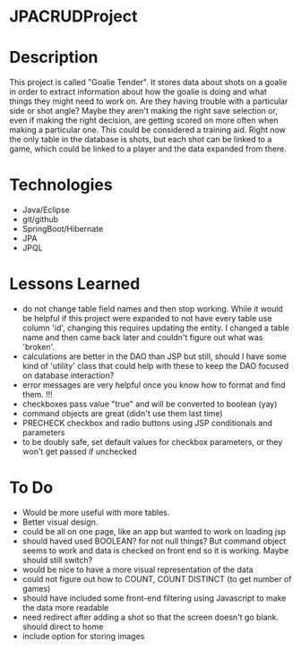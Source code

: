 # JPACRUDProject

# Description
This project is called "Goalie Tender". It stores data about shots on a goalie in order to extract information about how the goalie is doing and what things they might need to work on. Are they having trouble with a particular side or shot angle? Maybe they aren't making the right save selection or, even if making the right decision, are getting scored on more often when making a particular one. This could be considered a training aid. Right now the only table in the database is shots, but each shot can be linked to a game, which could be linked to a player and the data expanded from there.

# Technologies
- Java/Eclipse
- git/github
- SpringBoot/Hibernate
- JPA
- JPQL

# Lessons Learned
- do not change table field names and then stop working. While it would be helpful if this project were expanded to not have every table use column 'id', changing this requires updating the entity. I changed a table name and then came back later and couldn't figure out what was 'broken'.
- calculations are better in the DAO than JSP but still, should I have some kind of 'utility' class that could help with these to keep the DAO focused on database interaction?
- error messages are very helpful once you know how to format and find them. !!!
- checkboxes pass value "true" and will be converted to boolean (yay)
- command objects are great (didn't use them last time)
- PRECHECK checkbox and radio buttons using JSP conditionals and parameters
- to be doubly safe, set default values for checkbox parameters, or they won't get passed if unchecked

# To Do
- Would be more useful with more tables.
- Better visual design.
- could be all on one page, like an app but wanted to work on loading jsp
- should haved used BOOLEAN? for not null things? But command object seems to work and data is checked on front end so it is working. Maybe should still switch?
- would be nice to have a more visual representation of the data
- could not figure out how to COUNT, COUNT DISTINCT (to get number of games)
- should have included some front-end filtering using Javascript to make the data more readable
- need redirect after adding a shot so that the screen doesn't go blank. should direct to home
- include option for storing images
